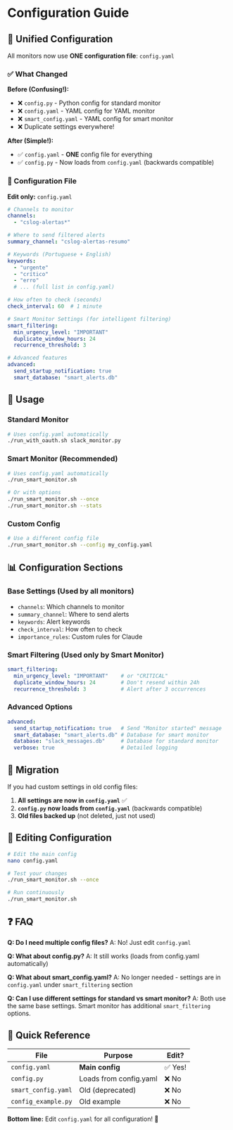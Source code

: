 # Configuration Guide

## 📝 Unified Configuration

All monitors now use **ONE configuration file**: `config.yaml`

### ✅ What Changed

**Before (Confusing!):**
- ❌ `config.py` - Python config for standard monitor
- ❌ `config.yaml` - YAML config for YAML monitor
- ❌ `smart_config.yaml` - YAML config for smart monitor
- ❌ Duplicate settings everywhere!

**After (Simple!):**
- ✅ `config.yaml` - **ONE** config file for everything
- ✅ `config.py` - Now loads from `config.yaml` (backwards compatible)

### 📁 Configuration File

**Edit only:** `config.yaml`

```yaml
# Channels to monitor
channels:
  - "cslog-alertas*"

# Where to send filtered alerts
summary_channel: "cslog-alertas-resumo"

# Keywords (Portuguese + English)
keywords:
  - "urgente"
  - "crítico"
  - "erro"
  # ... (full list in config.yaml)

# How often to check (seconds)
check_interval: 60  # 1 minute

# Smart Monitor Settings (for intelligent filtering)
smart_filtering:
  min_urgency_level: "IMPORTANT"
  duplicate_window_hours: 24
  recurrence_threshold: 3

# Advanced features
advanced:
  send_startup_notification: true
  smart_database: "smart_alerts.db"
```

## 🚀 Usage

### Standard Monitor
```bash
# Uses config.yaml automatically
./run_with_oauth.sh slack_monitor.py
```

### Smart Monitor (Recommended)
```bash
# Uses config.yaml automatically
./run_smart_monitor.sh

# Or with options
./run_smart_monitor.sh --once
./run_smart_monitor.sh --stats
```

### Custom Config
```bash
# Use a different config file
./run_smart_monitor.sh --config my_config.yaml
```

## 📊 Configuration Sections

### Base Settings (Used by all monitors)
- `channels`: Which channels to monitor
- `summary_channel`: Where to send alerts
- `keywords`: Alert keywords
- `check_interval`: How often to check
- `importance_rules`: Custom rules for Claude

### Smart Filtering (Used only by Smart Monitor)
```yaml
smart_filtering:
  min_urgency_level: "IMPORTANT"    # or "CRITICAL"
  duplicate_window_hours: 24        # Don't resend within 24h
  recurrence_threshold: 3           # Alert after 3 occurrences
```

### Advanced Options
```yaml
advanced:
  send_startup_notification: true   # Send "Monitor started" message
  smart_database: "smart_alerts.db" # Database for smart monitor
  database: "slack_messages.db"     # Database for standard monitor
  verbose: true                     # Detailed logging
```

## 🔄 Migration

If you had custom settings in old config files:

1. **All settings are now in `config.yaml`** ✅
2. **`config.py` now loads from `config.yaml`** (backwards compatible)
3. **Old files backed up** (not deleted, just not used)

## 📝 Editing Configuration

```bash
# Edit the main config
nano config.yaml

# Test your changes
./run_smart_monitor.sh --once

# Run continuously
./run_smart_monitor.sh
```

## ❓ FAQ

**Q: Do I need multiple config files?**
A: No! Just edit `config.yaml`

**Q: What about config.py?**
A: It still works (loads from config.yaml automatically)

**Q: What about smart_config.yaml?**
A: No longer needed - settings are in `config.yaml` under `smart_filtering` section

**Q: Can I use different settings for standard vs smart monitor?**
A: Both use the same base settings. Smart monitor has additional `smart_filtering` options.

## 🎯 Quick Reference

| File | Purpose | Edit? |
|------|---------|-------|
| `config.yaml` | **Main config** | ✅ Yes! |
| `config.py` | Loads from config.yaml | ❌ No |
| `smart_config.yaml` | Old (deprecated) | ❌ No |
| `config_example.py` | Old example | ❌ No |

**Bottom line:** Edit `config.yaml` for all configuration! 🎉
